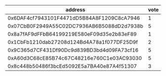 address|vote|timestamp|signature
---|---|---|---
0x6DAF4cf7943101F4471dD5B84A8F1209C8cA7946|1|1609246537|0xb03e770e6f20c1badcde28801b1695761a69f1f87022b9986f68f480ef69b05f3fd7b8ea59336e5a9e434b55c0d5cd3ff4312640e2fc0175e04cd570b41ed3dc1b
0x07CbB0F2949A55C02DC7936AB6B5088dD2d7938b|5|1609247428|0x43c013cd1fe69c660cce75731aa22c3dd64c54695367af03057091381c138a0a5998d161987f04ce8f8be67b939fc0c2d51171c01cd6e53be79812c8c34f7ebe1c
0x8a7fAF9dFFbB64199219E580eF09d35e2b83eF89|1|1609247701|0xe2118580298bb99ad28f7b37a26be6a558c2df718ed980e088348a2fb44de4690a6416657553ad0663b0588ef90643659ff4fb18ce26cb2812df050683afc85d1c
0x1CbFb1210dab27208d124Bd4A78a1f077DF25D9f|2|1609247937|0x4d1839155ae7b4450188b17e9babdc0846b2e8163f244aea0c7fb82b5722bfe95e8dca59804dc7d62fc30bad7ee1c9103e930a416e8f68a6976344fb553bccbd1b
0x9C365d7CF431Df90Dc9d839BD3bd4d09FA73cf16|5|1609248718|0x872130b14487b12e9865ab2d792c2eaba84efe37daca9a1cb73460bb95b6e53c2f351621b1ae33e08dbaac1defd640c119845041d0531f3299b403a930d529631b
0xA60d3C68cE85B74c67C48216e760C1e03AC93030|5|1609257260|0x7f8f970228b2d05bf6637462cdf4a80e0b5c4cbdc1501b2539913308507774586276a27f86095aa98c61fb5895a48b9feace485dbc2aeb5b91eb605e5fca65881b
0x8c448b50486f3bcEd5092E5a7BA40e87A4f51307|3|1609259268|0xb1b68f6fc4caf58f34a12a967d9c18589baf4a6996c3da5cd630cde8f432141727a75bcde1fd8b78f97d70f2dd437e9dbec46698af0b47cad2602ddd8f2804a41b
